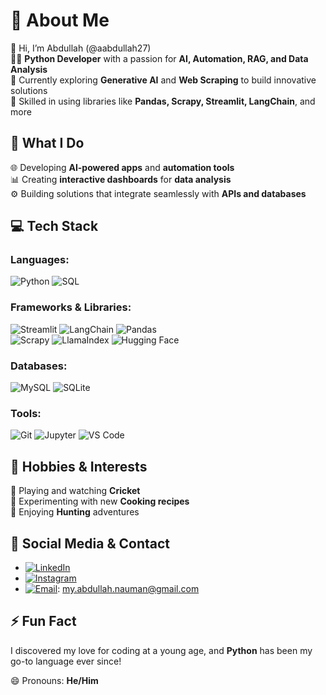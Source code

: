 # 🚀 About Me
👋 Hi, I’m Abdullah (@aabdullah27)  
👨‍💻 **Python Developer** with a passion for **AI, Automation, RAG, and Data Analysis**  
🤖 Currently exploring **Generative AI** and **Web Scraping** to build innovative solutions  
🐍 Skilled in using libraries like **Pandas, Scrapy, Streamlit, LangChain**, and more

## 💼 What I Do
🌐 Developing **AI-powered apps** and **automation tools**  
📊 Creating **interactive dashboards** for **data analysis**  
⚙️ Building solutions that integrate seamlessly with **APIs and databases**

## 💻 Tech Stack

### **Languages**:  
![Python](https://img.icons8.com/color/48/000000/python.png) ![SQL](https://img.icons8.com/external-flat-juicy-fish/48/000000/external-sql-coding-and-development-flat-flat-juicy-fish.png)  

### **Frameworks & Libraries**:  
![Streamlit](https://avatars.githubusercontent.com/u/45109972?s=200&v=4) ![LangChain](https://avatars.githubusercontent.com/u/105889323?s=200&v=4) ![Pandas](https://img.icons8.com/ios-filled/50/000000/pandas.png)  
![Scrapy](https://img.icons8.com/color/48/000000/spider-web.png) ![LlamaIndex](https://img.icons8.com/color/48/000000/llama.png) ![Hugging Face](https://img.icons8.com/color/48/000000/hugging-face.png)

### **Databases**:  
![MySQL](https://img.icons8.com/color/48/000000/mysql-logo.png) ![SQLite](https://img.icons8.com/color/48/000000/sqlite.png)  

### **Tools**:  
![Git](https://img.icons8.com/color/48/000000/git.png) ![Jupyter](https://img.icons8.com/color/48/000000/jupyter.png) ![VS Code](https://img.icons8.com/color/48/000000/visual-studio-code-2019.png)

## 🎯 Hobbies & Interests
🏏 Playing and watching **Cricket**  
🍳 Experimenting with new **Cooking recipes**  
🏹 Enjoying **Hunting** adventures

## 📱 Social Media & Contact
- [![LinkedIn](https://img.icons8.com/color/48/000000/linkedin.png)](https://www.linkedin.com/in/aabdullah27)
- [![Instagram](https://img.icons8.com/fluency/48/000000/instagram-new.png)](https://www.instagram.com/aabdullah27)
- [![Email](https://img.icons8.com/color/48/000000/apple-mail.png)](mailto:my.abdullah.nauman@gmail.com): my.abdullah.nauman@gmail.com

## ⚡ Fun Fact
I discovered my love for coding at a young age, and **Python** has been my go-to language ever since!

😄 Pronouns: **He/Him**
